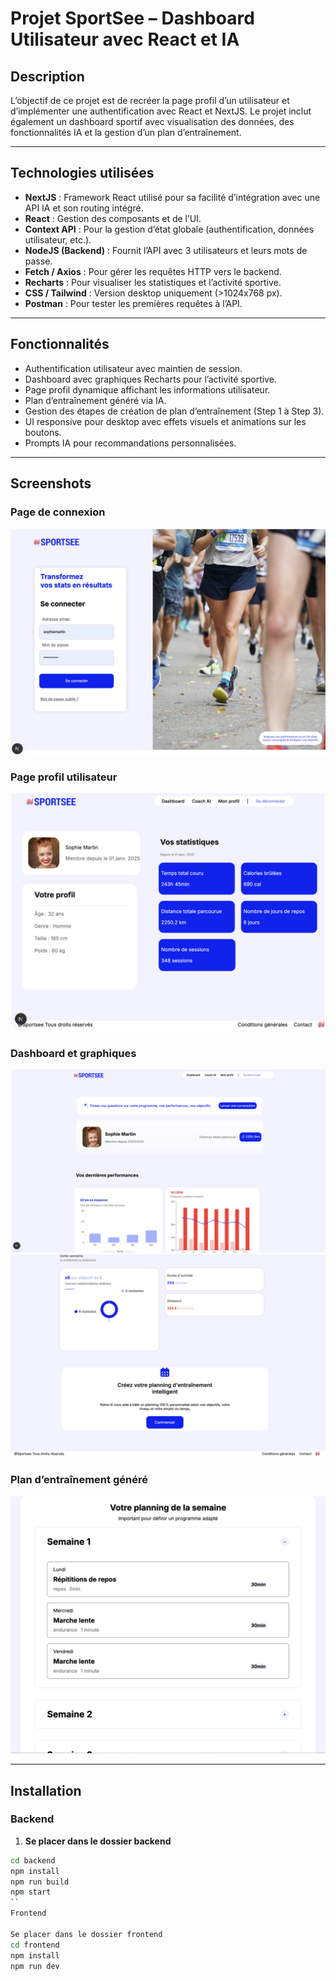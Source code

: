 # Projet SportSee – Dashboard Utilisateur avec React et IA

## Description

L’objectif de ce projet est de recréer la page profil d’un utilisateur et d’implémenter une authentification avec React et NextJS. Le projet inclut également un dashboard sportif avec visualisation des données, des fonctionnalités IA et la gestion d’un plan d’entraînement.

---

## Technologies utilisées

- **NextJS** : Framework React utilisé pour sa facilité d’intégration avec une API IA et son routing intégré.
- **React** : Gestion des composants et de l’UI.
- **Context API** : Pour la gestion d’état globale (authentification, données utilisateur, etc.).
- **NodeJS (Backend)** : Fournit l’API avec 3 utilisateurs et leurs mots de passe.
- **Fetch / Axios** : Pour gérer les requêtes HTTP vers le backend.
- **Recharts** : Pour visualiser les statistiques et l’activité sportive.
- **CSS / Tailwind** : Version desktop uniquement (>1024x768 px).
- **Postman** : Pour tester les premières requêtes à l’API.

---

## Fonctionnalités

- Authentification utilisateur avec maintien de session.
- Dashboard avec graphiques Recharts pour l’activité sportive.
- Page profil dynamique affichant les informations utilisateur.
- Plan d’entraînement généré via IA.
- Gestion des étapes de création de plan d’entraînement (Step 1 à Step 3).
- UI responsive pour desktop avec effets visuels et animations sur les boutons.
- Prompts IA pour recommandations personnalisées.

---

## Screenshots

### Page de connexion
![Login](frontend/public/images/screenshot/screenshot_login.png)

### Page profil utilisateur
![Profil](frontend/public/images/screenshot/screenshot_profil.png)

### Dashboard et graphiques
![Dashboard 1](frontend/public/images/screenshot/screenshot_dashboard-1.png)
![Dashboard 2](frontend/public/images/screenshot/screenshot_dashboard-2.png)

### Plan d’entraînement généré
![Plan d'entraînement](frontend/public/images/screenshot/screenshot_plan_entrainement.png)


---

## Installation

### Backend

1. **Se placer dans le dossier backend**

```bash
cd backend
npm install
npm run build
npm start
``
Frontend

Se placer dans le dossier frontend
cd frontend
npm install
npm run dev
```
